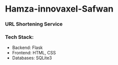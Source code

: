 # Hamza-innovaxel-Safwan
### URL Shortening Service
### **Tech Stack:**
- Backend: Flask
- Frontend: HTML, CSS
- Databases: SQLite3
